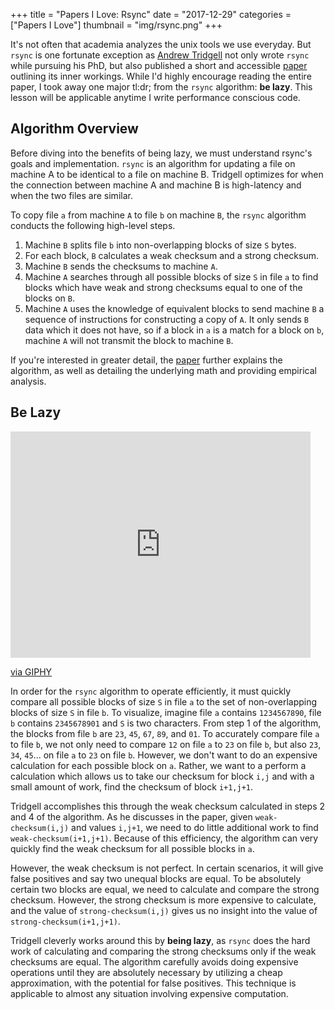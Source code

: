 +++
title = "Papers I Love: Rsync"
date = "2017-12-29"
categories = ["Papers I Love"]
thumbnail = "img/rsync.png"
+++

It's not often that academia analyzes the unix tools we use everyday.
But `rsync` is one fortunate exception as [Andrew
Tridgell](https://en.wikipedia.org/wiki/Andrew_Tridgell) not only wrote `rsync`
while pursuing his PhD, but also published a short and accessible
[paper](https://www.andrew.cmu.edu/course/15-749/READINGS/required/cas/tridgell96.pdf)
outlining its inner workings. While I'd highly encourage reading the entire paper, I took away
one major tl:dr; from the `rsync` algorithm: **be lazy**.
This lesson will be applicable anytime I write performance conscious code.

## Algorithm Overview

Before diving into the benefits of being lazy, we must understand rsync's goals and
implementation. `rsync` is an algorithm for updating a file on machine A to be
identical to a file on machine B. Tridgell optimizes for when the connection
between machine A and machine B is high-latency and when the two files are
similar.

To copy file `a` from machine `A` to file `b` on machine `B`, the `rsync`
algorithm conducts the following high-level steps.

1. Machine `B` splits file `b` into non-overlapping blocks of size `S` bytes.
2. For each block, `B` calculates a weak checksum and a strong checksum.
3. Machine `B` sends the checksums to machine `A`.
4. Machine `A` searches through all possible blocks of size `S` in file `a` to
   find blocks which have weak and strong checksums equal to one of the blocks
   on `B`.
5. Machine `A` uses the knowledge of equivalent blocks to send machine `B` a
   sequence of instructions for constructing a copy of `A`. It only sends `B`
   data which it does not have, so if a block in `a` is a match for a block on
   `b`, machine `A` will not transmit the block to machine `B`.

If you're interested in greater detail, the
[paper](https://www.andrew.cmu.edu/course/15-749/READINGS/required/cas/tridgell96.pdf)
further explains the algorithm, as well as detailing the underlying math and
providing empirical analysis.

## Be Lazy

<iframe src="https://giphy.com/embed/3o6MbedpC11J84sQ4o" width="480" height="362" frameBorder="0" class="giphy-embed" allowFullScreen></iframe><p><a href="https://giphy.com/gifs/season-16-the-simpsons-16x9-3o6MbedpC11J84sQ4o">via GIPHY</a></p>

In order for the `rsync` algorithm to operate efficiently, it must quickly
compare all possible blocks of size `S` in file `a` to the set of
non-overlapping blocks of size `S` in file `b`. To visualize, imagine file `a`
contains `1234567890`, file `b` contains `2345678901` and `S` is two characters.
From step 1 of the algorithm, the blocks from file `b` are `23`, `45`, `67`,
`89`, and `01`. To accurately compare file `a` to file `b`, we not only need to
compare `12` on file `a` to `23` on file `b`, but also `23`, `34`, `45`... on
file `a` to `23` on file `b`. However, we don't want to do an expensive calculation for each
possible block on `a`. Rather, we want to a perform a calculation which allows
us to take our checksum for block `i,j` and with a small amount of work, find
the checksum of block `i+1,j+1`.

Tridgell accomplishes this through the weak checksum calculated in steps 2 and 4
of the algorithm. As he discusses in the paper, given `weak-checksum(i,j)` and values
`i,j+1`, we need to do little additional work to find `weak-checksum(i+1,j+1)`.
Because of this efficiency, the algorithm can very quickly find the weak checksum for
all possible blocks in `a`.

However, the weak checksum is not perfect. In certain scenarios, it will give
false positives and say two unequal blocks are equal.
To be absolutely certain two blocks are equal, we need
to calculate and compare the strong checksum. However, the strong checksum is
more expensive to calculate, and the value of `strong-checksum(i,j)` gives us no
insight into the value of `strong-checksum(i+1,j+1)`.

Tridgell cleverly works around this by **being lazy**, as `rsync` does the hard
work of calculating and comparing the strong checksums only if the weak
checksums are equal. The algorithm carefully avoids doing expensive operations
until they are absolutely necessary by utilizing a cheap approximation, with the
potential for false positives. This technique is applicable to almost any situation involving expensive
computation.
